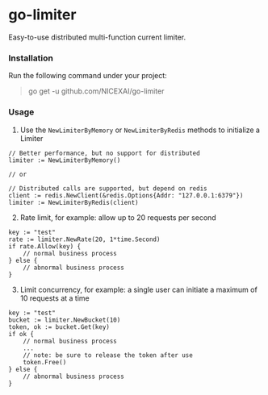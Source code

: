 # go-limiter
 Easy-to-use distributed multi-function current limiter.

### Installation

Run the following command under your project:

> go get -u github.com/NICEXAI/go-limiter

### Usage

1. Use the `NewLimiterByMemory` or `NewLimiterByRedis` methods to initialize a Limiter
```
// Better performance, but no support for distributed
limiter := NewLimiterByMemory()

// or

// Distributed calls are supported, but depend on redis
client := redis.NewClient(&redis.Options{Addr: "127.0.0.1:6379"})
limiter := NewLimiterByRedis(client)
```

2. Rate limit, for example: allow up to 20 requests per second
```
key := "test"
rate := limiter.NewRate(20, 1*time.Second)
if rate.Allow(key) {
    // normal business process
} else {
    // abnormal business process
}
```
3. Limit concurrency, for example: a single user can initiate a maximum of 10 requests at a time
```
key := "test"
bucket := limiter.NewBucket(10)
token, ok := bucket.Get(key)
if ok {
    // normal business process
    ...
    // note: be sure to release the token after use
    token.Free()
} else {
    // abnormal business process
}
```